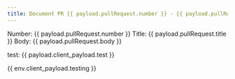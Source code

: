 ```yaml
---
title: Document PR {{ payload.pullRequest.number }} - {{ payload.pullRequest.title }}
---
```


Number: {{ payload.pullRequest.number }}
Title: {{ payload.pullRequest.title }}
Body: {{ payload.pullRequest.body }}

test: {{ payload.client_payload.test }}

{{ env.client_payload.testing }}
